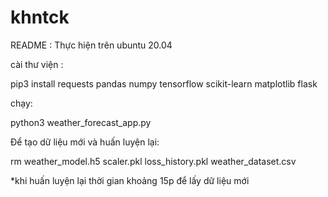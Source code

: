 # khntck

README :
Thực hiện trên ubuntu 20.04

cài thư viện :

pip3 install requests pandas numpy tensorflow scikit-learn matplotlib flask

chạy:

python3 weather_forecast_app.py

Để tạo dữ liệu mới và huấn luyện lại: 

rm weather_model.h5 scaler.pkl loss_history.pkl weather_dataset.csv

*khi huấn luyện lại thời gian khoảng 15p để lấy dữ liệu mới
